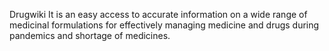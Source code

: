Drugwiki
It is an easy access to accurate information on a wide range of medicinal formulations for effectively managing medicine and drugs during pandemics and shortage of medicines.
